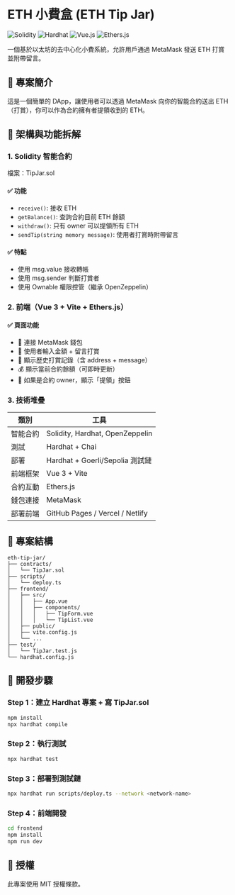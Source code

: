 # ETH 小費盒 (ETH Tip Jar)

![Solidity](https://img.shields.io/badge/Solidity-%23363636.svg?style=flat&logo=solidity&logoColor=white)
![Hardhat](https://img.shields.io/badge/Hardhat-yellow.svg?style=flat)
![Vue.js](https://img.shields.io/badge/Vue.js-%234FC08D.svg?style=flat&logo=vue.js&logoColor=white)
![Ethers.js](https://img.shields.io/badge/Ethers.js-blue.svg?style=flat)

一個基於以太坊的去中心化小費系統，允許用戶通過 MetaMask 發送 ETH 打賞並附帶留言。

## 🎯 專案簡介
這是一個簡單的 DApp，讓使用者可以透過 MetaMask 向你的智能合約送出 ETH（打賞），你可以作為合約擁有者提領收到的 ETH。

## 🧱 架構與功能拆解

### 1. Solidity 智能合約
檔案：TipJar.sol

#### ✅ 功能
- `receive()`: 接收 ETH
- `getBalance()`: 查詢合約目前 ETH 餘額
- `withdraw()`: 只有 owner 可以提領所有 ETH
- `sendTip(string memory message)`: 使用者打賞時附帶留言

#### ✅ 特點
- 使用 msg.value 接收轉帳
- 使用 msg.sender 判斷打賞者
- 使用 Ownable 權限控管（繼承 OpenZeppelin）

### 2. 前端（Vue 3 + Vite + Ethers.js）
#### ✅ 頁面功能
- 🦊 連接 MetaMask 錢包
- 💸 使用者輸入金額 + 留言打賞
- 📜 顯示歷史打賞記錄（含 address + message）
- 💰 顯示當前合約餘額（可即時更新）
- 👑 如果是合約 owner，顯示「提領」按鈕

### 3. 技術堆疊
| 類別 | 工具 |
|------|------|
| 智能合約 | Solidity, Hardhat, OpenZeppelin |
| 測試 | Hardhat + Chai |
| 部署 | Hardhat + Goerli/Sepolia 測試鏈 |
| 前端框架 | Vue 3 + Vite |
| 合約互動 | Ethers.js |
| 錢包連接 | MetaMask |
| 部署前端 | GitHub Pages / Vercel / Netlify |

## 📁 專案結構
```
eth-tip-jar/
├── contracts/
│   └── TipJar.sol
├── scripts/
│   └── deploy.ts
├── frontend/
│   ├── src/
│   │   ├── App.vue
│   │   ├── components/
│   │   │   ├── TipForm.vue
│   │   │   └── TipList.vue
│   ├── public/
│   ├── vite.config.js
│   └── ...
├── test/
│   └── TipJar.test.js
└── hardhat.config.js
```

## 🚀 開發步驟

### Step 1：建立 Hardhat 專案 + 寫 TipJar.sol
```bash
npm install
npx hardhat compile
```

### Step 2：執行測試
```bash
npx hardhat test
```

### Step 3：部署到測試鏈
```bash
npx hardhat run scripts/deploy.ts --network <network-name>
```

### Step 4：前端開發
```bash
cd frontend
npm install
npm run dev
```

## 📄 授權
此專案使用 MIT 授權條款。
